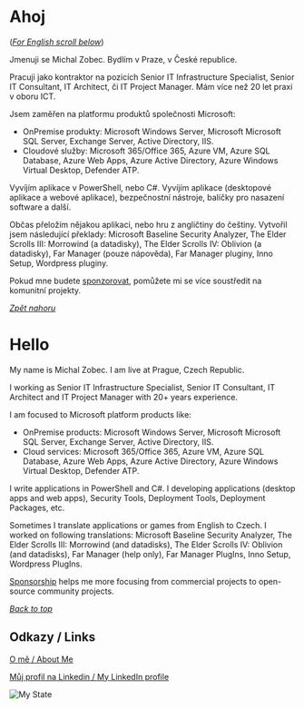# Ahoj

<a name="documenttitle"></a>

([*For English scroll below*](#english "For English scroll below"))

Jmenuji se Michal Zobec. Bydlím v Praze, v České republice.

Pracuji jako kontraktor na pozicích Senior IT Infrastructure Specialist, Senior IT Consultant, IT Architect, či IT Project Manager. Mám více než 20 let praxi v oboru ICT.

Jsem zaměřen na platformu produktů společnosti Microsoft:

- OnPremise produkty: Microsoft Windows Server, Microsoft Microsoft SQL Server, Exchange Server, Active Directory, IIS. 
- Cloudové služby: Microsoft 365/Office 365, Azure VM, Azure SQL Database, Azure Web Apps, Azure Active Directory, Azure Windows Virtual Desktop, Defender ATP.

Vyvíjím aplikace v PowerShell, nebo C#. Vyvíjím aplikace (desktopové aplikace a webové aplikace), bezpečnostní nástroje, balíčky pro nasazení software a další.

Občas přeložím nějakou aplikaci, nebo hru z angličtiny do češtiny. Vytvořil jsem následující překlady: Microsoft Baseline Security Analyzer, The Elder Scrolls III: Morrowind (a datadisky), The Elder Scrolls IV: Oblivion (a datadisky), Far Manager (pouze nápověda), Far Manager pluginy, Inno Setup, Wordpress pluginy.

Pokud mne budete [sponzorovat](https://github.com/sponsors/michalzobec), pomůžete mi se více soustředit na komunitní projekty.

[*Zpět nahoru*](#documenttitle "Na začátek dokumentu")

# Hello

<a name="english"></a>

My name is Michal Zobec. I am live at Prague, Czech Republic.

I working as Senior IT Infrastructure Specialist, Senior IT Consultant, IT Architect and IT Project Manager with 20+ years experience.

I am focused to Microsoft platform products like:

- OnPremise products: Microsoft Windows Server, Microsoft Microsoft SQL Server, Exchange Server, Active Directory, IIS. 
- Cloud services: Microsoft 365/Office 365, Azure VM, Azure SQL Database, Azure Web Apps, Azure Active Directory, Azure Windows Virtual Desktop, Defender ATP.

I write applications in PowerShell and C#. I developing applications (desktop apps and web apps), Security Tools, Deployment Tools, Deployment Packages, etc.

Sometimes I translate applications or games from English to Czech. I worked on following translations: Microsoft Baseline Security Analyzer, The Elder Scrolls III: Morrowind (and datadisks), The Elder Scrolls IV: Oblivion (and datadisks), Far Manager (help only), Far Manager PlugIns, Inno Setup, Wordpress PlugIns.

[Sponsorship](https://github.com/sponsors/michalzobec) helps me more focusing from commercial projects to open-source community projects.

[*Back to top*](#documenttitle "Top of the document")

## Odkazy / Links

[O mě / About Me](https://about.me/michalzobec)

[Můj profil na Linkedin / My LinkedIn profile](https://www.linkedin.com/in/michalzobec/)

![My State](https://github-readme-stats.vercel.app/api?username=michalzobec)